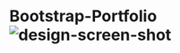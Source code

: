 # Bootstrap-Portfolio![design-screen-shot](https://user-images.githubusercontent.com/116298145/225099944-a933c4a9-232f-4c33-b983-7644621d7263.jpg)
